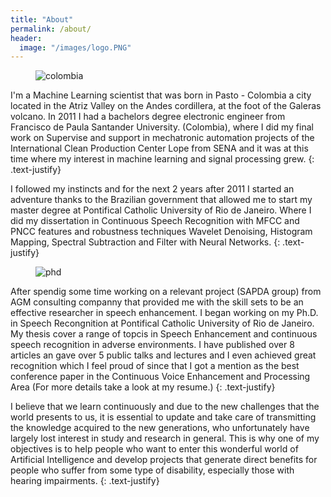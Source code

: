 ```yaml
---
title: "About"
permalink: /about/
header:
  image: "/images/logo.PNG"
---
```


<figure style="width: 50%" class="align-right">
  <img src="{{ site.url }}{{ site.baseurl }}/images/colombia.jpg" alt="colombia">
</figure> 



I'm a Machine Learning scientist that was born in Pasto - Colombia a city located in the Atriz Valley on the Andes cordillera, at the foot of the Galeras volcano.
In 2011 I had a bachelors degree electronic engineer from  Francisco de Paula Santander University. (Colombia), where I did my final work on Supervise and support in mechatronic automation projects of the International Clean Production Center Lope from SENA and it was at this time where my interest in machine learning and signal processing grew. 
{: .text-justify}

I followed my instincts and for the next 2 years after 2011 I started an adventure thanks to the Brazilian government that allowed me to start my master degree at Pontifical Catholic University of Rio de Janeiro.  Where I did my dissertation in Continuous Speech Recognition with MFCC and PNCC features and robustness techniques Wavelet Denoising, Histogram Mapping, Spectral Subtraction and Filter with Neural Networks. 
{: .text-justify}

<figure style="width: 48%" class="align-left">
  <img src="{{ site.url }}{{ site.baseurl }}/images/phd.jpg" alt="phd">
</figure> 

After spendig some time working on a relevant project (SAPDA group) from AGM consulting companny that provided me with the skill sets to be an effective researcher in speech enhancement. I began working on my Ph.D. in Speech Recongnition at Pontifical Catholic University of Rio de Janeiro. My thesis cover a range of topcis in Speech Enhancement and continuous speech recognition in adverse environments. 
I have published over 8 articles an gave over 5 public talks and lectures and I even achieved great recognition which I feel proud of since that I got a mention as the best conference paper in the Continuous Voice Enhancement and Processing Area (For more details take a look at my resume.)
{: .text-justify}

I believe that we learn continuously and due to the new challenges that the world presents to us, it is essential to update and take care of transmitting the knowledge acquired to the new generations, who unfortunately have largely lost interest in study and research in general. This is why one of my objectives is to help people who want to enter this wonderful world of Artificial Intelligence and develop projects that generate direct benefits for people who suffer from some type of disability, especially those with hearing impairments.
{: .text-justify}

